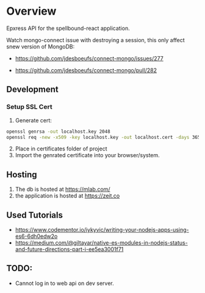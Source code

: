# Overview

Epxress API for the spellbound-react application.

Watch mongo-connect issue with destroying a session, this only affect snew version of MongoDB:

- https://github.com/jdesboeufs/connect-mongo/issues/277

- https://github.com/jdesboeufs/connect-mongo/pull/282

## Development

### Setup SSL Cert

1. Generate cert:

``` bash
openssl genrsa -out localhost.key 2048
openssl req -new -x509 -key localhost.key -out localhost.cert -days 3650 -subj /CN=localhost
```

2. Place in certificates folder of project
3. Import the genrated certificate into your browser/system.

## Hosting

1. The db is hosted at https://mlab.com/
2. the application is hosted at https://zeit.co

## Used Tutorials

- https://www.codementor.io/iykyvic/writing-your-nodejs-apps-using-es6-6dh0edw2o
- https://medium.com/@giltayar/native-es-modules-in-nodejs-status-and-future-directions-part-i-ee5ea3001f71

## TODO:

- Cannot log in to web api on dev server.